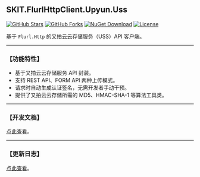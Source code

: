 ## SKIT.FlurlHttpClient.Upyun.Uss

[![GitHub Stars](https://img.shields.io/github/stars/fudiwei/DotNetCore.SKIT.FlurlHttpClient.Upyun?logo=github&label=Stars)](https://github.com/fudiwei/DotNetCore.SKIT.FlurlHttpClient.Upyun) [![GitHub Forks](https://img.shields.io/github/forks/fudiwei/DotNetCore.SKIT.FlurlHttpClient.Upyun?logo=github&label=Forks)](https://github.com/fudiwei/DotNetCore.SKIT.FlurlHttpClient.Upyun) [![NuGet Download](https://img.shields.io/nuget/dt/SKIT.FlurlHttpClient.Upyun.Uss.svg?sanitize=true&label=Downloads)](https://www.nuget.org/packages/SKIT.FlurlHttpClient.Upyun.Uss) [![License](https://img.shields.io/github/license/fudiwei/DotNetCore.SKIT.FlurlHttpClient.Upyun?label=License)](https://mit-license.org/)

基于 `Flurl.Http` 的又拍云云存储服务（USS）API 客户端。

---

### 【功能特性】

-   基于又拍云云存储服务 API 封装。
-   支持 REST API、FORM API 两种上传模式。
-   请求时自动生成认证签名，无需开发者手动干预。
-   提供了又拍云云存储所需的 MD5、HMAC-SHA-1 等算法工具类。

---

### 【开发文档】

[点此查看](https://github.com/fudiwei/DotNetCore.SKIT.FlurlHttpClient.Upyun)。

---

### 【更新日志】

[点此查看](https://github.com/fudiwei/DotNetCore.SKIT.FlurlHttpClient.Upyun/blob/main/CHANGELOG.md)。
